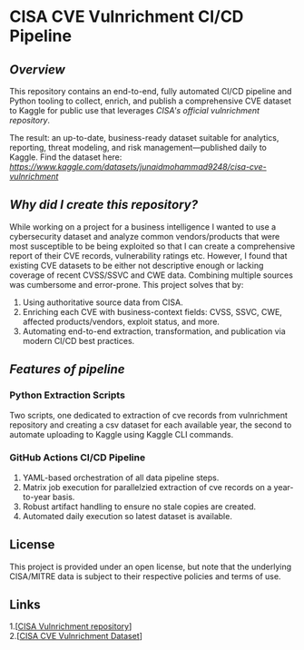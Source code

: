 # **CISA CVE Vulnrichment CI/CD Pipeline**
## _Overview_
This repository contains an end-to-end, fully automated CI/CD pipeline and Python tooling to collect, enrich, and publish a comprehensive CVE dataset to Kaggle for public use that leverages _CISA's official vulnrichment repository_.

The result: an up-to-date, business-ready dataset suitable for analytics, reporting, threat modeling, and risk management—published daily to Kaggle.
Find the dataset here: _https://www.kaggle.com/datasets/junaidmohammad9248/cisa-cve-vulnrichment_


## _Why did I create this repository?_
While working on a project for a business intelligence I wanted to use a cybersecurity dataset and analyze common vendors/products that were most susceptible to be being exploited so that I can create a comprehensive report of their CVE records, vulnerability ratings etc. However, I found that existing CVE datasets to be either not descriptive enough or lacking coverage of recent CVSS/SSVC and CWE data. Combining multiple sources was cumbersome and error-prone. This project solves that by:

1. Using authoritative source data from CISA.
2. Enriching each CVE with business-context fields: CVSS, SSVC, CWE, affected products/vendors, exploit status, and more.
3. Automating end-to-end extraction, transformation, and publication via modern CI/CD best practices.

## _Features of pipeline_
### Python Extraction Scripts
Two scripts, one dedicated to extraction of cve records from vulnrichment repository and creating a csv dataset for each available year, the second to automate uploading to Kaggle using Kaggle CLI commands.

### GitHub Actions CI/CD Pipeline
1. YAML-based orchestration of all data pipeline steps.
2. Matrix job execution for parallelzied extraction of cve records on a year-to-year basis.
3. Robust artifact handling to ensure no stale copies are created.
4. Automated daily execution so latest dataset is available.

## License
This project is provided under an open license, but note that the underlying CISA/MITRE data is subject to their respective policies and terms of use.

## Links
1.[[CISA Vulnrichment repository](https://github.com/cisagov/vulnrichment)]  
2.[[CISA CVE Vulnrichment Dataset](https://www.kaggle.com/datasets/junaidmohammad9248/cisa-cve-vulnrichment)]
